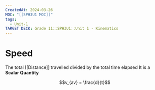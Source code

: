 ```yaml
---
CreatedAt: 2024-03-26
MOC: "[[SPH3U1 MOC]]"
tags:
  - Unit-1
TARGET DECK: Grade 11::SPH3U1::Unit 1 - Kinematics
---
```


# Speed
The total [[Distance]] travelled divided by the total time elapsed
It is a **Scalar Quantity**
<!--ID: 1718370433053-->


$$v_{av} = \frac{d}{t}$$
